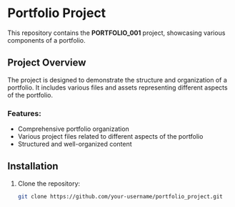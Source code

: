 # Portfolio Project

This repository contains the **PORTFOLIO_001** project, showcasing various components of a portfolio. 

## Project Overview

The project is designed to demonstrate the structure and organization of a portfolio. It includes various files and assets representing different aspects of the portfolio.

### Features:
- Comprehensive portfolio organization
- Various project files related to different aspects of the portfolio
- Structured and well-organized content

## Installation

1. Clone the repository:
   ```bash
   git clone https://github.com/your-username/portfolio_project.git
